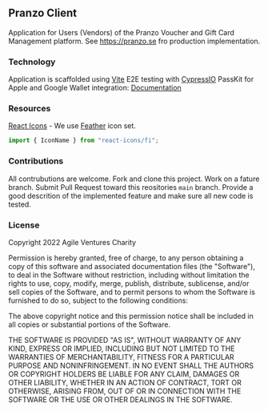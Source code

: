 ## Pranzo Client
Application for Users (Vendors) of the Pranzo Voucher and Gift Card Management platform. See https://pranzo.se fro production implementation.


### Technology
Application is scaffolded using [Vite](https://vitejs.dev/) 
E2E testing with [CypressIO](https://www.cypress.io/)
PassKit for Apple and Google Wallet integration: [Documentation](https://docs.passkit.io/)
### Resources
[React Icons](https://react-icons.github.io/) - We use [Feather](https://react-icons.github.io/react-icons/icons?name=fi) icon set.

```js
import { IconName } from "react-icons/fi";
```

### Contributions

All contrubutions are welcome. Fork and clone this project. Work on a fature branch. Submit Pull Request toward this reositories `main` branch. Provide a good descrition of the implemented feature and make sure all new code is tested. 

### License

Copyright 2022 Agile Ventures Charity

Permission is hereby granted, free of charge, to any person obtaining a copy of this software and associated documentation files (the "Software"), to deal in the Software without restriction, including without limitation the rights to use, copy, modify, merge, publish, distribute, sublicense, and/or sell copies of the Software, and to permit persons to whom the Software is furnished to do so, subject to the following conditions:

The above copyright notice and this permission notice shall be included in all copies or substantial portions of the Software.

THE SOFTWARE IS PROVIDED "AS IS", WITHOUT WARRANTY OF ANY KIND, EXPRESS OR IMPLIED, INCLUDING BUT NOT LIMITED TO THE WARRANTIES OF MERCHANTABILITY, FITNESS FOR A PARTICULAR PURPOSE AND NONINFRINGEMENT. IN NO EVENT SHALL THE AUTHORS OR COPYRIGHT HOLDERS BE LIABLE FOR ANY CLAIM, DAMAGES OR OTHER LIABILITY, WHETHER IN AN ACTION OF CONTRACT, TORT OR OTHERWISE, ARISING FROM, OUT OF OR IN CONNECTION WITH THE SOFTWARE OR THE USE OR OTHER DEALINGS IN THE SOFTWARE.



